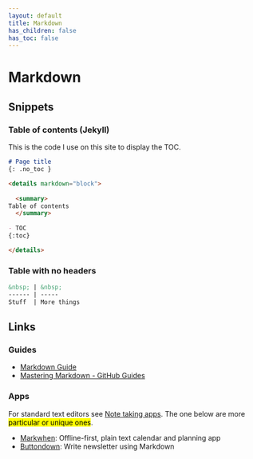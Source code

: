 ```yaml
---
layout: default
title: Markdown
has_children: false
has_toc: false
---
```


# Markdown

## Snippets

### Table of contents (Jekyll)

This is the code I use on this site to display the TOC.

```md
# Page title
{: .no_toc }

<details markdown="block">
  
  <summary>
Table of contents
  </summary>
  
- TOC
{:toc}

</details>
```

### Table with no headers

```md
&nbsp; | &nbsp;
------ | -----
Stuff  | More things
```

## Links

### Guides

- [Markdown Guide](https://www.markdownguide.org/)
- [Mastering Markdown - GitHub Guides](https://docs.github.com/en/get-started/writing-on-github/getting-started-with-writing-and-formatting-on-github/basic-writing-and-formatting-syntax)

### Apps

For standard text editors see [Note taking apps](/docs/apps/note-taking). The one below are more <mark>particular or unique ones</mark>. 

- [Markwhen](https://markwhen.com/): Offline-first, plain text calendar and planning app
- [Buttondown](https://buttondown.email/): Write newsletter using Markdown